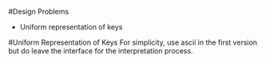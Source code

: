 #Design Problems
* Uniform representation of keys

#Uniform Representation of Keys
For simplicity, use ascii in the first version but do leave the interface for the interpretation process. 

